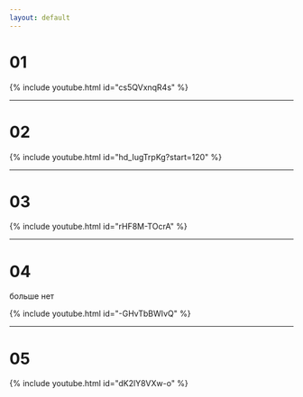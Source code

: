 ```yaml
---
layout: default
---
```


# 01
{% include youtube.html id="cs5QVxnqR4s" %}


---

# 02
{% include youtube.html id="hd_IugTrpKg?start=120" %}


---

# 03
{% include youtube.html id="rHF8M-TOcrA" %}


---

# 04 

больше нет

{% include youtube.html id="-GHvTbBWIvQ" %}


---

# 05

{% include youtube.html id="dK2lY8VXw-o" %}
